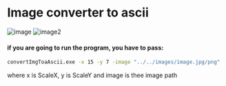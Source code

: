 # Image converter to ascii

![image](https://res.cloudinary.com/dp9zv16le/image/upload/v1667703414/projects/Captura_de_pantalla_77_niv4qm.png)
![image2](https://res.cloudinary.com/dp9zv16le/image/upload/v1667703414/projects/Captura_de_pantalla_78_e6gnbb.png)

#### if you are going to run the program, you have to pass:

```bash
convertImgToaAscii.exe -x 15 -y 7 -image "../../images/image.jpg/png"
```

where x is ScaleX, y is ScaleY and image is thee image path
